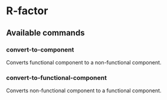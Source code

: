 # R-factor
## Available commands
### convert-to-component
Converts functional component to a non-functional component.
### convert-to-functional-component
Converts non-functional component to a functional component.
